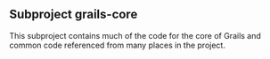 ## Subproject grails-core

This subproject contains much of the code for the core of Grails and common code referenced from many places in the
project.
